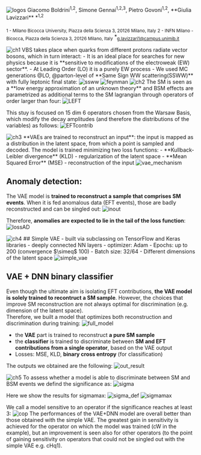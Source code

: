 <img src="./docs/assets/images/logos.png" alt="logos"> 
Giacomo Boldrini<sup>1,2</sup>, Simone Gennai<sup>1,2,3</sup>, Pietro Govoni<sup>1,2</sup>, **Giulia Lavizzari** *<sup>1,2</sup>

<sub>1 - Milano Bicocca University, Piazza della Scienza 3, 20126 Milano, Italy</sub>
<sub>2 - INFN Milano - Bicocca, Piazza della Scienza 3, 20126 Milano, Italy</sub>
*<sub>g.lavizzari1@campus.unimib.it</sub>

<img src="./docs/assets/images/ch1.png" alt="ch1"> 
VBS takes place when quarks from different protons radiate vector bosons, which in turn interact:
- It is an ideal place for searches for new physics because it is **sensitive to modifications of the electroweak (EW) sector**.
- At Leading Order (LO) it is a purely EW process
- We used MC generations @LO, @parton-level of **Same Sign WW scattering(SSWW)** with fully leptonic final state:

<img src="./docs/assets/images/ssww.png" alt="ssww">
<img src="./docs/assets/images/feynman.png" alt="feynman">
    
<img src="./docs/assets/images/ch2.png" alt="ch2"> 
The SM is seen as a **low energy approximation of an unknown theory** and BSM effects are parametrized as additional terms to the SM lagrangian through operators of order larger than four:

<img src="./docs/assets/images/LEFT.png" alt="LEFT">

This stuy is focused on 15 dim 6 operators chosen from the Warsaw Basis, which modify the decay amplitudes (and therefore the distributions of the variables) as follows:
<img src="./docs/assets/images/EFTcontrib.png" alt="EFTcontrib">

    
<img src="./docs/assets/images/ch3.png" alt="ch3"> 
**VAEs are trained to reconstruct an input**: the input is mapped as a distribution in the latent space, from which a point is sampled and decoded.  
The model is trained minimizing two loss functions:
- **Kullback-Leibler divergence** (KLD) - regularization of the latent space
- **Mean Squared Error** (MSE) - reconstruction of the input

<img src="./docs/assets/images/vae_mechanism.png" alt="vae_mechanism">

## Anomaly detection:
The VAE model is **trained to reconstruct a sample that comprises SM events**. When it is fed anomalous data (EFT events), those are badly reconstructed and can be singled out:
<img src="./docs/assets/images/inout.png" alt="inout">

Therefore, **anomalies are expected to lie in the tail of the loss function**:
<img src="./docs/assets/images/lossAD.png" alt="lossAD">
    
<img src="./docs/assets/images/ch4.png" alt="ch4"> 
## Simple VAE
- built via subclassing on TensorFlow and Keras libraries
- deeply connected NN layers
- optimizer: Adam
- Epochs: up to 200 (convergence $\simeq$ 100)
- Batch size: 32/64
- Different dimensions of the latent space
  
<img src="./docs/assets/images/simple_vae.png" alt="simple_vae">


## VAE + DNN binary classifier
Even though the ultimate aim is isolating EFT contributions, **the VAE model is solely trained to recontruct a SM sample**. However, the choices that improve SM reconstruction are not always optimal for discrimination (e.g. dimension of the latent space).  
Therefore, we built a model that optimizes both reconstruction and discrimination during training:
<img src="./docs/assets/images/full_model.png" alt="full_model">  
- the **VAE** part is trained to reconstruct **a pure SM sample**
- the **classifier** is trained to discriminate between **SM and EFT contributions from a single operator**, based on the VAE output
- Losses: MSE, KLD, **binary cross entropy** (for classification)
  
The outputs we obtained are the following:
<img src="./docs/assets/images/out_result.png" alt="out_result"> 
    
<img src="./docs/assets/images/ch5.png" alt="ch5">
To assess whether a model is able to discriminate between SM and BSM events we defind the significance as:
<img src="./docs/assets/images/sigma.png" alt="sigma">
  
Here we show the results for sigmamax:
<img src="./docs/assets/images/sigma_def.png" alt="sigma_def">
<img src="./docs/assets/images/sigmamax.png" alt="sigmamax"> 
  
We call a model sensitive to an operator if the significance reaches at least 3:
<img src="./docs/assets/images/cop.png" alt="cop"> 
The performances of the VAE+DNN model are overall better than those obtained with the simple VAE. The greatest gain in sensitivity is achieved for the operator on which the model was trained (cW in the example), but an improvement is seen also for other operators (to the point of gaining sensitivity on operators that could not be singled out with the simple VAE e.g. cHq1).  
